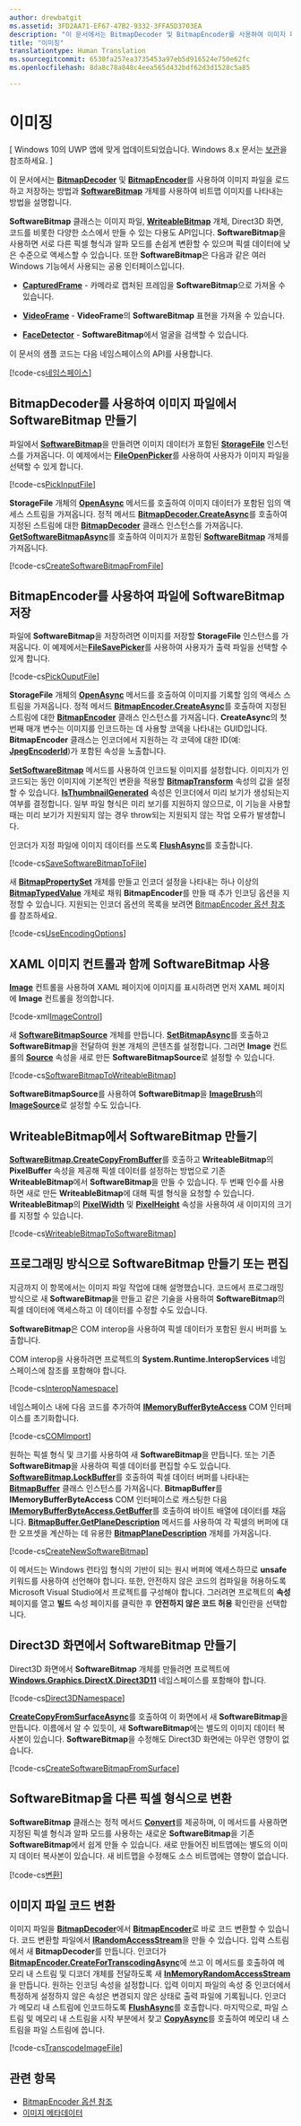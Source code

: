 ```yaml
---
author: drewbatgit
ms.assetid: 3FD2AA71-EF67-47B2-9332-3FFA5D3703EA
description: "이 문서에서는 BitmapDecoder 및 BitmapEncoder를 사용하여 이미지 파일을 로드하고 저장하는 방법과 SoftwareBitmap 개체를 사용하여 비트맵 이미지를 나타내는 방법을 설명합니다."
title: "이미징"
translationtype: Human Translation
ms.sourcegitcommit: 6530fa257ea3735453a97eb5d916524e750e62fc
ms.openlocfilehash: 8da8c78a848c4eea565d432bdf62d3d1528c5a85

---
```


# 이미징

\[ Windows 10의 UWP 앱에 맞게 업데이트되었습니다. Windows 8.x 문서는 [보관](http://go.microsoft.com/fwlink/p/?linkid=619132)을 참조하세요. \]


이 문서에서는 [**BitmapDecoder**](https://msdn.microsoft.com/library/windows/apps/br226176) 및 [**BitmapEncoder**](https://msdn.microsoft.com/library/windows/apps/br226206)를 사용하여 이미지 파일을 로드하고 저장하는 방법과 [**SoftwareBitmap**](https://msdn.microsoft.com/library/windows/apps/dn887358) 개체를 사용하여 비트맵 이미지를 나타내는 방법을 설명합니다.

**SoftwareBitmap** 클래스는 이미지 파일, [**WriteableBitmap**](https://msdn.microsoft.com/library/windows/apps/br243259) 개체, Direct3D 화면, 코드를 비롯한 다양한 소스에서 만들 수 있는 다용도 API입니다. **SoftwareBitmap**을 사용하면 서로 다른 픽셀 형식과 알파 모드를 손쉽게 변환할 수 있으며 픽셀 데이터에 낮은 수준으로 액세스할 수 있습니다. 또한 **SoftwareBitmap**은 다음과 같은 여러 Windows 기능에서 사용되는 공용 인터페이스입니다.

-   [**CapturedFrame**](https://msdn.microsoft.com/library/windows/apps/dn278725) - 카메라로 캡처된 프레임을 **SoftwareBitmap**으로 가져올 수 있습니다.

-   [**VideoFrame**](https://msdn.microsoft.com/library/windows/apps/dn930917) - **VideoFrame**의 **SoftwareBitmap** 표현을 가져올 수 있습니다.

-   [**FaceDetector**](https://msdn.microsoft.com/library/windows/apps/dn974129) - **SoftwareBitmap**에서 얼굴을 검색할 수 있습니다.

이 문서의 샘플 코드는 다음 네임스페이스의 API를 사용합니다.

[!code-cs[네임스페이스](./code/ImagingWin10/cs/MainPage.xaml.cs#SnippetNamespaces)]

## BitmapDecoder를 사용하여 이미지 파일에서 SoftwareBitmap 만들기

파일에서 [**SoftwareBitmap**](https://msdn.microsoft.com/library/windows/apps/dn887358)을 만들려면 이미지 데이터가 포함된 [**StorageFile**](https://msdn.microsoft.com/library/windows/apps/br227171) 인스턴스를 가져옵니다. 이 예제에서는 [**FileOpenPicker**](https://msdn.microsoft.com/library/windows/apps/br207847)를 사용하여 사용자가 이미지 파일을 선택할 수 있게 합니다.

[!code-cs[PickInputFile](./code/ImagingWin10/cs/MainPage.xaml.cs#SnippetPickInputFile)]

**StorageFile** 개체의 [**OpenAsync**](https://msdn.microsoft.com/library/windows/apps/br227116) 메서드를 호출하여 이미지 데이터가 포함된 임의 액세스 스트림을 가져옵니다. 정적 메서드 [**BitmapDecoder.CreateAsync**](https://msdn.microsoft.com/library/windows/apps/br226182)를 호출하여 지정된 스트림에 대한 [**BitmapDecoder**](https://msdn.microsoft.com/library/windows/apps/br226176) 클래스 인스턴스를 가져옵니다. [**GetSoftwareBitmapAsync**](https://msdn.microsoft.com/library/windows/apps/dn887332)를 호출하여 이미지가 포함된 [**SoftwareBitmap**](https://msdn.microsoft.com/library/windows/apps/dn887358) 개체를 가져옵니다.

[!code-cs[CreateSoftwareBitmapFromFile](./code/ImagingWin10/cs/MainPage.xaml.cs#SnippetCreateSoftwareBitmapFromFile)]

## BitmapEncoder를 사용하여 파일에 SoftwareBitmap 저장

파일에 **SoftwareBitmap**을 저장하려면 이미지를 저장할 **StorageFile** 인스턴스를 가져옵니다. 이 예제에서는[**FileSavePicker**](https://msdn.microsoft.com/library/windows/apps/br207871)를 사용하여 사용자가 출력 파일을 선택할 수 있게 합니다.

[!code-cs[PickOuputFile](./code/ImagingWin10/cs/MainPage.xaml.cs#SnippetPickOuputFile)]

**StorageFile** 개체의 [**OpenAsync**](https://msdn.microsoft.com/library/windows/apps/br227116) 메서드를 호출하여 이미지를 기록할 임의 액세스 스트림을 가져옵니다. 정적 메서드 [**BitmapEncoder.CreateAsync**](https://msdn.microsoft.com/library/windows/apps/br226211)를 호출하여 지정된 스트림에 대한 [**BitmapEncoder**](https://msdn.microsoft.com/library/windows/apps/br226206) 클래스 인스턴스를 가져옵니다. **CreateAsync**의 첫 번째 매개 변수는 이미지를 인코드하는 데 사용할 코덱을 나타내는 GUID입니다. **BitmapEncoder** 클래스는 인코더에서 지원하는 각 코덱에 대한 ID(예: [**JpegEncoderId**](https://msdn.microsoft.com/library/windows/apps/br226226))가 포함된 속성을 노출합니다.

[**SetSoftwareBitmap**](https://msdn.microsoft.com/library/windows/apps/dn887337) 메서드를 사용하여 인코드될 이미지를 설정합니다. 이미지가 인코드되는 동안 이미지에 기본적인 변환을 적용할 [**BitmapTransform**](https://msdn.microsoft.com/library/windows/apps/br226254) 속성의 값을 설정할 수 있습니다. [**IsThumbnailGenerated**](https://msdn.microsoft.com/library/windows/apps/br226225) 속성은 인코더에서 미리 보기가 생성되는지 여부를 결정합니다. 일부 파일 형식은 미리 보기를 지원하지 않으므로, 이 기능을 사용할 때는 미리 보기가 지원되지 않는 경우 throw되는 지원되지 않는 작업 오류가 발생합니다.

인코더가 지정 파일에 이미지 데이터를 쓰도록 [**FlushAsync**](https://msdn.microsoft.com/library/windows/apps/br226216)를 호출합니다.

[!code-cs[SaveSoftwareBitmapToFile](./code/ImagingWin10/cs/MainPage.xaml.cs#SnippetSaveSoftwareBitmapToFile)]

새 [**BitmapPropertySet**](https://msdn.microsoft.com/library/windows/apps/hh974338) 개체를 만들고 인코더 설정을 나타내는 하나 이상의 [**BitmapTypedValue**](https://msdn.microsoft.com/library/windows/apps/hh700687) 개체로 채워 **BitmapEncoder**를 만들 때 추가 인코딩 옵션을 지정할 수 있습니다. 지원되는 인코더 옵션의 목록을 보려면 [BitmapEncoder 옵션 참조](bitmapencoder-options-reference.md)를 참조하세요.

[!code-cs[UseEncodingOptions](./code/ImagingWin10/cs/MainPage.xaml.cs#SnippetUseEncodingOptions)]

## XAML 이미지 컨트롤과 함께 SoftwareBitmap 사용

[**Image**](https://msdn.microsoft.com/library/windows/apps/br242752) 컨트롤을 사용하여 XAML 페이지에 이미지를 표시하려면 먼저 XAML 페이지에 **Image** 컨트롤을 정의합니다.

[!code-xml[ImageControl](./code/ImagingWin10/cs/MainPage.xaml#SnippetImageControl)]

새 [**SoftwareBitmapSource**](https://msdn.microsoft.com/library/windows/apps/dn997854) 개체를 만듭니다. [**SetBitmapAsync**](https://msdn.microsoft.com/library/windows/apps/dn997856)를 호출하고 **SoftwareBitmap**을 전달하여 원본 개체의 콘텐츠를 설정합니다. 그러면 **Image** 컨트롤의 [**Source**](https://msdn.microsoft.com/library/windows/apps/br242760) 속성을 새로 만든 **SoftwareBitmapSource**로 설정할 수 있습니다.

[!code-cs[SoftwareBitmapToWriteableBitmap](./code/ImagingWin10/cs/MainPage.xaml.cs#SnippetSoftwareBitmapToWriteableBitmap)]

**SoftwareBitmapSource**를 사용하여 **SoftwareBitmap**을 [**ImageBrush**](https://msdn.microsoft.com/library/windows/apps/br210101)의 [**ImageSource**](https://msdn.microsoft.com/library/windows/apps/br210105)로 설정할 수도 있습니다.

## WriteableBitmap에서 SoftwareBitmap 만들기

[**SoftwareBitmap.CreateCopyFromBuffer**](https://msdn.microsoft.com/library/windows/apps/dn887370)를 호출하고 **WriteableBitmap**의 **PixelBuffer** 속성을 제공해 픽셀 데이터를 설정하는 방법으로 기존 **WriteableBitmap**에서 **SoftwareBitmap**을 만들 수 있습니다. 두 번째 인수를 사용하면 새로 만든 **WriteableBitmap**에 대해 픽셀 형식을 요청할 수 있습니다. **WriteableBitmap**의 [**PixelWidth**](https://msdn.microsoft.com/library/windows/apps/br243253) 및 [**PixelHeight**](https://msdn.microsoft.com/library/windows/apps/br243251) 속성을 사용하여 새 이미지의 크기를 지정할 수 있습니다.

[!code-cs[WriteableBitmapToSoftwareBitmap](./code/ImagingWin10/cs/MainPage.xaml.cs#SnippetWriteableBitmapToSoftwareBitmap)]

## 프로그래밍 방식으로 SoftwareBitmap 만들기 또는 편집

지금까지 이 항목에서는 이미지 파일 작업에 대해 설명했습니다. 코드에서 프로그래밍 방식으로 새 **SoftwareBitmap**을 만들고 같은 기술을 사용하여 **SoftwareBitmap**의 픽셀 데이터에 액세스하고 이 데이터를 수정할 수도 있습니다.

**SoftwareBitmap**은 COM interop을 사용하여 픽셀 데이터가 포함된 원시 버퍼를 노출합니다.

COM interop을 사용하려면 프로젝트의 **System.Runtime.InteropServices** 네임스페이스에 참조를 포함해야 합니다.

[!code-cs[InteropNamespace](./code/ImagingWin10/cs/MainPage.xaml.cs#SnippetInteropNamespace)]

네임스페이스 내에 다음 코드를 추가하여 [**IMemoryBufferByteAccess**](https://msdn.microsoft.com/library/windows/desktop/mt297505) COM 인터페이스를 초기화합니다.

[!code-cs[COMImport](./code/ImagingWin10/cs/MainPage.xaml.cs#SnippetCOMImport)]

원하는 픽셀 형식 및 크기를 사용하여 새 **SoftwareBitmap**을 만듭니다. 또는 기존 **SoftwareBitmap**을 사용하여 픽셀 데이터를 편집할 수도 있습니다. [**SoftwareBitmap.LockBuffer**](https://msdn.microsoft.com/library/windows/apps/dn887380)를 호출하여 픽셀 데이터 버퍼를 나타내는 [**BitmapBuffer**](https://msdn.microsoft.com/library/windows/apps/dn887325) 클래스 인스턴스를 가져옵니다. **BitmapBuffer**를 **IMemoryBufferByteAccess** COM 인터페이스로 캐스팅한 다음 [**IMemoryBufferByteAccess.GetBuffer**](https://msdn.microsoft.com/library/windows/desktop/mt297506)를 호출하여 바이트 배열에 데이터를 채웁니다. [**BitmapBuffer.GetPlaneDescription**](https://msdn.microsoft.com/library/windows/apps/dn887330) 메서드를 사용하여 각 픽셀의 버퍼에 대한 오프셋을 계산하는 데 유용한 [**BitmapPlaneDescription**](https://msdn.microsoft.com/library/windows/apps/dn887342) 개체를 가져옵니다.

[!code-cs[CreateNewSoftwareBitmap](./code/ImagingWin10/cs/MainPage.xaml.cs#SnippetCreateNewSoftwareBitmap)]

이 메서드는 Windows 런타임 형식의 기반이 되는 원시 버퍼에 액세스하므로 **unsafe** 키워드를 사용하여 선언해야 합니다. 또한, 안전하지 않은 코드의 컴파일을 허용하도록 Microsoft Visual Studio에서 프로젝트를 구성해야 합니다. 그러려면 프로젝트의 **속성** 페이지를 열고 **빌드** 속성 페이지를 클릭한 후 **안전하지 않은 코드 허용** 확인란을 선택합니다.

## Direct3D 화면에서 SoftwareBitmap 만들기

Direct3D 화면에서 **SoftwareBitmap** 개체를 만들려면 프로젝트에 [**Windows.Graphics.DirectX.Direct3D11**](https://msdn.microsoft.com/library/windows/apps/dn895104) 네임스페이스를 포함해야 합니다.

[!code-cs[Direct3DNamespace](./code/ImagingWin10/cs/MainPage.xaml.cs#SnippetDirect3DNamespace)]

[**CreateCopyFromSurfaceAsync**](https://msdn.microsoft.com/library/windows/apps/dn887373)를 호출하여 이 화면에서 새 **SoftwareBitmap**을 만듭니다. 이름에서 알 수 있듯이, 새 **SoftwareBitmap**에는 별도의 이미지 데이터 복사본이 있습니다. **SoftwareBitmap**을 수정해도 Direct3D 화면에는 아무런 영향이 없습니다.

[!code-cs[CreateSoftwareBitmapFromSurface](./code/ImagingWin10/cs/MainPage.xaml.cs#SnippetCreateSoftwareBitmapFromSurface)]

## SoftwareBitmap을 다른 픽셀 형식으로 변환

**SoftwareBitmap** 클래스는 정적 메서드 [**Convert**](https://msdn.microsoft.com/library/windows/apps/dn887362)를 제공하며, 이 메서드를 사용하면 지정된 픽셀 형식과 알파 모드를 사용하는 새로운 **SoftwareBitmap**을 기존 **SoftwareBitmap**에서 쉽게 만들 수 있습니다. 새로 만들어진 비트맵에는 별도의 이미지 데이터 복사본이 있습니다. 새 비트맵을 수정해도 소스 비트맵에는 영향이 없습니다.

[!code-cs[변환](./code/ImagingWin10/cs/MainPage.xaml.cs#SnippetConvert)]

## 이미지 파일 코드 변환

이미지 파일을 [**BitmapDecoder**](https://msdn.microsoft.com/library/windows/apps/br226176)에서 [**BitmapEncoder**](https://msdn.microsoft.com/library/windows/apps/br226206)로 바로 코드 변환할 수 있습니다. 코드 변환할 파일에서 [**IRandomAccessStream**](https://msdn.microsoft.com/library/windows/apps/br241731)을 만들 수 있습니다. 입력 스트림에서 새 **BitmapDecoder**를 만듭니다. 인코더가 [**BitmapEncoder.CreateForTranscodingAsync**](https://msdn.microsoft.com/library/windows/apps/br226214)에 쓰고 이 메서드를 호출하여 메모리 내 스트림 및 디코더 개체를 전달하도록 새 [**InMemoryRandomAccessStream**](https://msdn.microsoft.com/library/windows/apps/br241720)을 만듭니다. 원하는 인코딩 속성을 설정합니다. 입력 이미지 파일의 속성 중 인코더에서 특정하게 설정하지 않은 속성은 변경되지 않은 상태로 출력 파일에 기록됩니다. 인코더가 메모리 내 스트림에 인코드하도록 [**FlushAsync**](https://msdn.microsoft.com/library/windows/apps/br226216)를 호출합니다. 마지막으로, 파일 스트림 및 메모리 내 스트림을 시작 부분에서 찾고 [**CopyAsync**](https://msdn.microsoft.com/library/windows/apps/hh701827)를 호출하여 메모리 내 스트림을 파일 스트림에 씁니다.

[!code-cs[TranscodeImageFile](./code/ImagingWin10/cs/MainPage.xaml.cs#SnippetTranscodeImageFile)]

## 관련 항목

* [BitmapEncoder 옵션 참조](bitmapencoder-options-reference.md)
* [이미지 메타데이터](image-metadata.md)
 

 







<!--HONumber=Jun16_HO4-->


